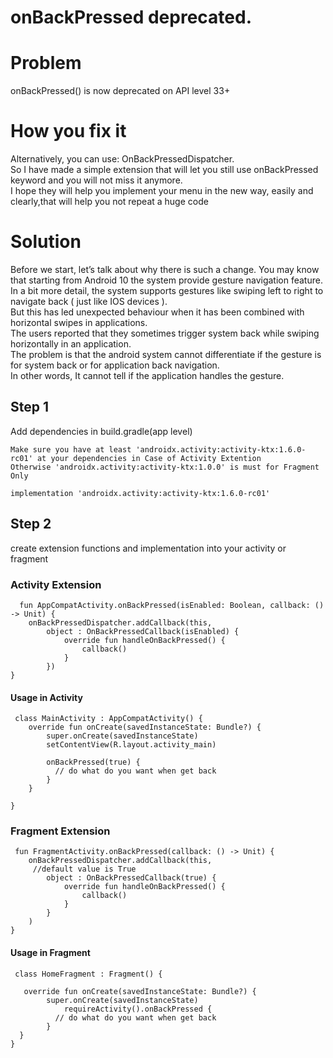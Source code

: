 # onBackPressed deprecated.

# Problem
onBackPressed() is now deprecated on API level 33+ <br />


# How you fix it
Alternatively, you can use: OnBackPressedDispatcher. <br />
So I have made a simple extension that will let you still use onBackPressed keyword and you will not miss it anymore. <br />
I hope they will help you implement your menu in the new way, easily and clearly,that will help you not repeat a huge code <br />

# Solution
Before we start, let’s talk about why there is such a change. You may know that starting from Android 10 the system provide gesture navigation feature. <br />
In a bit more detail, the system supports gestures like swiping left to right to navigate back ( just like IOS devices ).<br />
But this has led unexpected behaviour when it has been combined with horizontal swipes in applications.<br />
The users reported that they sometimes trigger system back while swiping horizontally in an application.<br />
The problem is that the android system cannot differentiate if the gesture is for system back or for application back navigation.<br />
In other words, It cannot tell if the application handles the gesture.<br />

## Step 1
Add dependencies in build.gradle(app level)
```
Make sure you have at least 'androidx.activity:activity-ktx:1.6.0-rc01' at your dependencies in Case of Activity Extention 
Otherwise 'androidx.activity:activity-ktx:1.0.0' is must for Fragment Only 

implementation 'androidx.activity:activity-ktx:1.6.0-rc01'
```

## Step 2 
create extension functions and implementation into your activity or fragment<br />


###  Activity Extension 

```
  fun AppCompatActivity.onBackPressed(isEnabled: Boolean, callback: () -> Unit) {
    onBackPressedDispatcher.addCallback(this,
        object : OnBackPressedCallback(isEnabled) {
            override fun handleOnBackPressed() {
                callback()
            }
        })
}

```

#### Usage in Activity


```
 class MainActivity : AppCompatActivity() {
    override fun onCreate(savedInstanceState: Bundle?) {
        super.onCreate(savedInstanceState)
        setContentView(R.layout.activity_main)
        
    	onBackPressed(true) {
		  // do what do you want when get back 
        }
    }

}
```

###  Fragment Extension

```
 fun FragmentActivity.onBackPressed(callback: () -> Unit) {
    onBackPressedDispatcher.addCallback(this,
     //default value is True 
        object : OnBackPressedCallback(true) {
            override fun handleOnBackPressed() {
                callback()
            }
        }
 	)
}

```

#### Usage in Fragment


```
 class HomeFragment : Fragment() {
  
   override fun onCreate(savedInstanceState: Bundle?) {
        super.onCreate(savedInstanceState)
		    requireActivity().onBackPressed {        
		  // do what do you want when get back 
		}
  }
}

```
